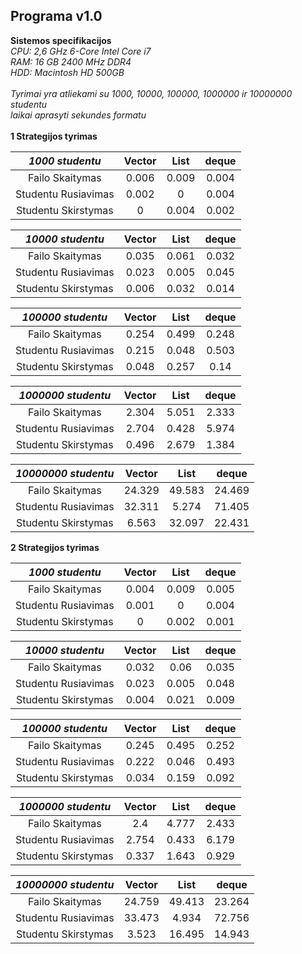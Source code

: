 ## Programa v1.0
**Sistemos specifikacijos**\
*CPU: 2,6 GHz 6-Core Intel Core i7*\
*RAM: 16 GB 2400 MHz DDR4*\
*HDD: Macintosh HD 500GB*\
\
*Tyrimai yra atliekami su 1000, 10000, 100000, 1000000 ir 10000000 studentu*\
*laikai aprasyti sekundes formatu*\
\
**1 Strategijos tyrimas**

| *1000 studentu* | Vector | List | deque |
|:-------------------:|:------------:|:-------------:|:------------:|
| Failo Skaitymas     | 0.006 | 0.009 | 0.004 |
| Studentu Rusiavimas | 0.002| 0 | 0.004 |
| Studentu Skirstymas | 0 | 0.004 | 0.002 |


| *10000 studentu* | Vector | List | deque |
|:-------------------:|:------------:|:-------------:|:------------:|
| Failo Skaitymas     | 0.035 | 0.061 | 0.032 |
| Studentu Rusiavimas | 0.023 | 0.005 | 0.045 |
| Studentu Skirstymas | 0.006 | 0.032 | 0.014 |


| *100000 studentu* | Vector | List | deque |
|:-------------------:|:------------:|:-------------:|:------------:|
| Failo Skaitymas     | 0.254 | 0.499 | 0.248 |
| Studentu Rusiavimas | 0.215 | 0.048 | 0.503 |
| Studentu Skirstymas | 0.048 | 0.257 | 0.14 |


| *1000000 studentu* | Vector | List | deque |
|:-------------------:|:------------:|:-------------:|:------------:|
| Failo Skaitymas     | 2.304 | 5.051 | 2.333 |
| Studentu Rusiavimas | 2.704 | 0.428 | 5.974 |
| Studentu Skirstymas | 0.496 | 2.679 | 1.384 |


| *10000000 studentu* | Vector | List | deque |
|:-------------------:|:------------:|:-------------:|:------------:|
| Failo Skaitymas     | 24.329 | 49.583 | 24.469 |
| Studentu Rusiavimas | 32.311 | 5.274 | 71.405 |
| Studentu Skirstymas | 6.563 | 32.097 | 22.431 |

**2 Strategijos tyrimas**

| *1000 studentu* | Vector | List | deque |
|:-------------------:|:------------:|:-------------:|:------------:|
| Failo Skaitymas     | 0.004 | 0.009 | 0.005 |
| Studentu Rusiavimas | 0.001 | 0 | 0.004 |
| Studentu Skirstymas | 0 | 0.002 | 0.001 |


| *10000 studentu* | Vector | List | deque |
|:-------------------:|:------------:|:-------------:|:------------:|
| Failo Skaitymas     | 0.032 | 0.06 | 0.035 |
| Studentu Rusiavimas | 0.023 | 0.005 | 0.048 |
| Studentu Skirstymas | 0.004 | 0.021 | 0.009 |


| *100000 studentu* | Vector | List | deque |
|:-------------------:|:------------:|:-------------:|:------------:|
| Failo Skaitymas     | 0.245 | 0.495 | 0.252 |
| Studentu Rusiavimas | 0.222 | 0.046 | 0.493 |
| Studentu Skirstymas | 0.034 | 0.159 | 0.092 |


| *1000000 studentu* | Vector | List | deque |
|:-------------------:|:------------:|:-------------:|:------------:|
| Failo Skaitymas     | 2.4 | 4.777 | 2.433 |
| Studentu Rusiavimas | 2.754 | 0.433 | 6.179 |
| Studentu Skirstymas | 0.337 | 1.643 | 0.929 |


| *10000000 studentu* | Vector | List | deque |
|:-------------------:|:------------:|:-------------:|:------------:|
| Failo Skaitymas     | 24.759 | 49.413 | 23.264 |
| Studentu Rusiavimas | 33.473 | 4.934 | 72.756 |
| Studentu Skirstymas | 3.523 | 16.495 | 14.943 |
